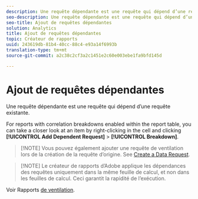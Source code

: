 ```yaml
---
description: Une requête dépendante est une requête qui dépend d’une requête existante.
seo-description: Une requête dépendante est une requête qui dépend d’une requête existante.
seo-title: Ajout de requêtes dépendantes
solution: Analytics
title: Ajout de requêtes dépendantes
topic: Créateur de rapports
uuid: 243619db-81b4-40cc-88c4-e93a14f6993b
translation-type: tm+mt
source-git-commit: a2c38c2cf3a2c1451e2c60e003ebe1fa9bfd145d

---
```



# Ajout de requêtes dépendantes

Une requête dépendante est une requête qui dépend d’une requête existante.

For reports with correlation breakdowns enabled within the report table, you can take a closer look at an item by right-clicking in the cell and clicking **[!UICONTROL Add Dependent Request]** &gt; **[!UICONTROL Breakdown]**.

> [!NOTE] Vous pouvez également ajouter une requête de ventilation lors de la création de la requête d’origine. See [Create a Data Request](/help/analyze/report-builder/data-requests/t-create-a-data-request.md).

> [!NOTE] Le créateur de rapports d’Adobe applique les dépendances des requêtes uniquement dans la même feuille de calcul, et non dans les feuilles de calcul. Ceci garantit la rapidité de l’exécution.

Voir Rapports [de ventilation](/help/analyze/reports-analytics/reports-customize/breakdowns.md).
